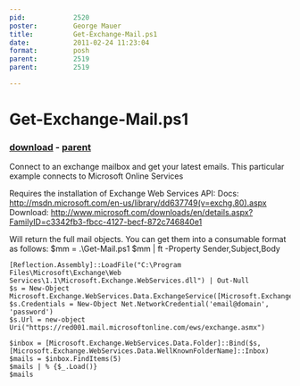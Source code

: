 ```yaml
---
pid:            2520
poster:         George Mauer
title:          Get-Exchange-Mail.ps1
date:           2011-02-24 11:23:04
format:         posh
parent:         2519
parent:         2519

---
```


# Get-Exchange-Mail.ps1

### [download](2520.ps1) - [parent](2519.md)

Connect to an exchange mailbox and get your latest emails.
This particular example connects to Microsoft Online Services

Requires the installation of Exchange Web Services API:
Docs: http://msdn.microsoft.com/en-us/library/dd637749(v=exchg.80).aspx
Download: http://www.microsoft.com/downloads/en/details.aspx?FamilyID=c3342fb3-fbcc-4127-becf-872c746840e1


Will return the full mail objects. You can get them into a consumable format as follows:
$mm = .\Get-Mail.ps1
$mm | ft -Property Sender,Subject,Body


```posh
[Reflection.Assembly]::LoadFile("C:\Program Files\Microsoft\Exchange\Web Services\1.1\Microsoft.Exchange.WebServices.dll") | Out-Null
$s = New-Object Microsoft.Exchange.WebServices.Data.ExchangeService([Microsoft.Exchange.WebServices.Data.ExchangeVersion]::Exchange2007_SP1)
$s.Credentials = New-Object Net.NetworkCredential('email@domain', 'password')
$s.Url = new-object Uri("https://red001.mail.microsoftonline.com/ews/exchange.asmx")

$inbox = [Microsoft.Exchange.WebServices.Data.Folder]::Bind($s,[Microsoft.Exchange.WebServices.Data.WellKnownFolderName]::Inbox)
$mails = $inbox.FindItems(5) 
$mails | % {$_.Load()}
$mails
```

